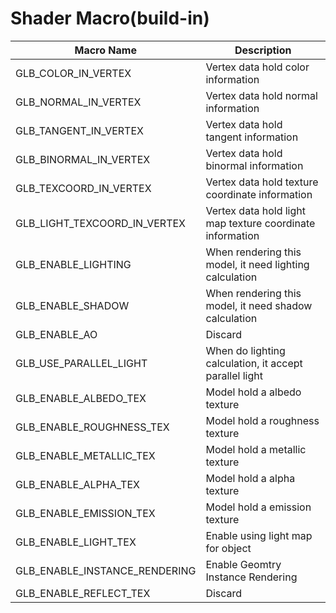 # Shader Macro(build-in)

| Macro Name | Description |
|------------|-------------|
|GLB_COLOR_IN_VERTEX|Vertex data hold color information|
|GLB_NORMAL_IN_VERTEX|Vertex data hold normal information|
|GLB_TANGENT_IN_VERTEX|Vertex data hold tangent information|
|GLB_BINORMAL_IN_VERTEX|Vertex data hold binormal information|
|GLB_TEXCOORD_IN_VERTEX|Vertex data hold texture coordinate information|
|GLB_LIGHT_TEXCOORD_IN_VERTEX|Vertex data hold light map texture coordinate information|
|GLB_ENABLE_LIGHTING|When rendering this model, it need lighting calculation|
|GLB_ENABLE_SHADOW|When rendering this model, it need shadow calculation|
|GLB_ENABLE_AO|Discard|
|GLB_USE_PARALLEL_LIGHT|When do lighting calculation, it accept parallel light|
|GLB_ENABLE_ALBEDO_TEX|Model hold a albedo texture|
|GLB_ENABLE_ROUGHNESS_TEX|Model hold a roughness texture|
|GLB_ENABLE_METALLIC_TEX|Model hold a metallic texture|
|GLB_ENABLE_ALPHA_TEX|Model hold a alpha texture|
|GLB_ENABLE_EMISSION_TEX|Model hold a emission texture|
|GLB_ENABLE_LIGHT_TEX|Enable using light map for object|
|GLB_ENABLE_INSTANCE_RENDERING|Enable Geomtry Instance Rendering|
|GLB_ENABLE_REFLECT_TEX|Discard|
            